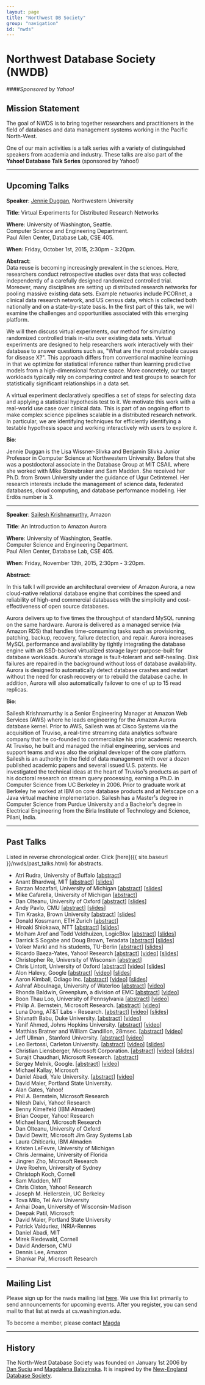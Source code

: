 ```yaml
---
layout: page
title: "Northwest DB Society"
group: "navigation"
id: "nwds"
---
```


# Northwest Database Society (NWDB)
####_Sponsored by Yahoo!_

## Mission Statement
The goal of NWDS is to bring together researchers and practitioners in the field of databases and data management systems working in the Pacific North-West.

One of our main activities is a talk series with a variety of distinguished speakers from academia and industry. These talks are also part of the **Yahoo! Database Talk Series** (sponsored by Yahoo!)

___

##  Upcoming Talks 

**Speaker**: [Jennie Duggan](http://users.eecs.northwestern.edu/~jennie), Northwestern University

**Title**: Virtual Experiments for Distributed Research Networks

**Where**: University of Washington, Seattle.  
Computer Science and Engineering Department.  
Paul Allen Center, Database Lab, CSE 405.  

**When**: Friday, October 1st, 2015, 2:30pm - 3:20pm.

**Abstract**:  
Data reuse is becoming increasingly prevalent in the sciences.  Here, researchers conduct retrospective studies over data that was collected independently of a carefully designed randomized controlled trial.  Moreover, many disciplines are setting up distributed research networks for pooling massive existing data sets.  Example networks include PCORnet, a clinical data research network, and US census data, which is collected both nationally and on a state-by-state basis.  In the first part of this talk, we will examine the challenges and opportunities associated with this emerging platform.

We will then discuss virtual experiments, our method for simulating randomized controlled trials in-situ over existing data sets.  Virtual experiments are designed to help researchers work interactively with their database to answer questions such as, "What are the most probable causes for disease X?".  This approach differs from conventional machine learning in that we optimize for statistical inference rather than learning predictive models from a high-dimensional feature space.  More concretely, our target workloads typically rely on comparing control and test groups to search for statistically significant relationships in a data set.  

A virtual experiment declaratively specifies a set of steps for selecting data and applying a statistical hypothesis test to it.  We motivate this work with a real-world use case over clinical data.  This is part of an ongoing effort to make complex science pipelines scalable in a distributed research network.  In particular, we are identifying techniques for efficiently identifying a testable hypothesis space and working interactively with users to explore it.

**Bio**:

Jennie Duggan is the Lisa Wissner-Slivka and Benjamin Slivka Junior Professor in Computer Science at Northwestern University. Before that she was a postdoctoral associate in the Database Group at MIT CSAIL where she worked with Mike Stonebraker and Sam Madden. She received her Ph.D. from Brown University under the guidance of Ugur Cetintemel. Her research interests include the management of science data, federated databases, cloud computing, and database performance modeling. Her Erdös number is 3. 

___

**Speaker**: [Sailesh Krishnamurthy](http://sites.google.com/site/sailesh/), Amazon

**Title**: An Introduction to Amazon Aurora

**Where**: University of Washington, Seattle.  
Computer Science and Engineering Department.  
Paul Allen Center, Database Lab, CSE 405.  

**When**: Friday, November 13th, 2015, 2:30pm - 3:20pm.

**Abstract**:  

In this talk I will provide an architectural overview of Amazon
Aurora, a new cloud-native relational database engine that combines
the speed and reliability of high-end commercial databases with the
simplicity and cost-effectiveness of open source databases.

Aurora delivers up to five times the throughput of standard MySQL
running on the same hardware. Aurora is delivered as a managed service
(via Amazon RDS) that handles time-consuming tasks such as
provisioning, patching, backup, recovery, failure detection, and
repair. Aurora increases MySQL performance and availability by tightly
integrating the database engine with an SSD-backed virtualized storage
layer purpose-built for database workloads.  Aurora's storage is
fault-tolerant and self-healing. Disk failures are repaired in the
background without loss of database availability. Aurora is designed
to automatically detect database crashes and restart without the need
for crash recovery or to rebuild the database cache. In addition,
Aurora will also automatically failover to one of up to 15 read
replicas.

**Bio**:

Sailesh Krishnamurthy is a Senior Engineering Manager at Amazon Web
Services (AWS) where he leads engineering for the Amazon Aurora
database kernel. Prior to AWS, Sailesh was at Cisco Systems via the
acquisition of Truviso, a real-time streaming data analytics software
company that he co-founded to commercialize his prior academic
research.  At Truviso, he built and managed the initial engineering,
services and support teams and was also the original developer of the
core platform. Sailesh is an authority in the field of data management
with over a dozen published academic papers and several issued
U.S. patents. He investigated the technical ideas at the heart of
Truviso¹s products as part of his doctoral research on stream query
processing, earning a Ph.D. in Computer Science from UC Berkeley in
2006. Prior to graduate work at Berkeley he worked at IBM on core
database products and at Netscape on a Java virtual machine
implementation. Sailesh has a Master¹s degree in Computer Science from
Purdue University and a Bachelor¹s degree in Electrical Engineering
from the Birla Institute of Technology and Science, Pilani, India.

___

## Past Talks

Listed in reverse chronological order. Click [here]({{ site.baseurl }}/nwds/past_talks.html) for abstracts.

*   Atri Rudra, University of Buffalo [[abstract](past_talks.html#atri_rudra_06_29_15)]
*   Anant Bhardwaj, MIT [[abstract](past_talks.html#anant_bhardwaj_01_19_15)] [[slides](http://nwds.cs.washington.edu/files/nwds/pdf/anantb-datahub-talk.pdf)]
*   Barzan Mozafari, University of Michigan [[abstract](past_talks.html#barzan_mozafari_11_22_13)] [[slides](http://nwds.cs.washington.edu/files/nwds/pdf/UW-Google-published.pdf)]
*   Mike Cafarella, University of Michigan [[abstract](past_talks.html#mike_cafarella_11_15_13)]
*   Dan Olteanu, University of Oxford [[abstract](past_talks.html#dan_olteanu_11_8_13)] [[slides](http://nwds.cs.washington.edu/files/nwds/pdf/fdb.pdf)]
*   Andy Pavlo, CMU [[abstract](past_talks.html#andy_pavlo_11_1_13)] [[slides](http://nwds.cs.washington.edu/files/nwds/pdf/newsql2013-uw.pdf)]
*   Tim Kraska, Brown University [[abstract](past_talks.html#tim_kraska_10_25_13)] [[slides](http://nwds.cs.washington.edu/files/nwds/pdf/2013-MLbase-UW.pdf)]
*   Donald Kossmann, ETH Zurich [[abstract](past_talks.html#kossmann_08_02_13)]
*   Hiroaki Shiokawa, NTT [[abstract](past_talks.html#shiokawa_07_19_13)] [[slides](http://nwds.cs.washington.edu/files/nwds/pdf/Shiokawa.pdf)]
*   Molham Aref and Todd Veldhuizen, LogicBlox [[abstract](past_talks.html#logicblox_1_2_2013)] [[slides](not_available_yet)]
*   Darrick S Sogabe and Doug Brown, Teradata [[abstract](past_talks.html#teradata_22_2_2013)] [[slides](not_available_yet)]
*   Volker Markl and his students, TU-Berlin [[abstract](past_talks.html#Stratosphere_2_10_12)] [[slides](not_available_yet)]
*   Ricardo Baeza-Yates, Yahoo! Research [[abstract](past_talks.html#ricardo_baeza-yates_14_5_12)] [[video](https://tegr.it/y/or1b)] [[slides](http://nwds.cs.washington.edu/files/nwds/pdf/Distributed-WR.pdf)]
*   Christopher Re, University of Wisconsin [[abstract](past_talks.html#chris_re_13_4_12)]
*   Chris Lintott, University of Oxford [[abstract](past_talks.html#chris_lintott_16_4_12)] [[video](https://tegr.it/y/or1f)] [[slides](http://nwds.cs.washington.edu/files/nwds/pdf/chris_lintott.ppt)]
*   Alon Halevy, Google [[abstract](past_talks.html#alon_halevy_11_1_12)] [[video](https://tegr.it/y/90l8)] [[slides](http://nwds.cs.washington.edu/files/nwds/pdf/alon_halevy_11_1_12.pdf)]
*   Aaron Kimball, Odiago Inc. [[abstract](past_talks.html#aaron_kimball_12_9_11)] [[video](https://tegr.it/y/8rzi)] [[slides](http://nwds.cs.washington.edu/files/nwds/pdf/aaron_kimball.pdf)]
*   Ashraf Aboulnaga, University of Waterloo [[abstract](past_talks.html#ashraf_aboulnaga_11_16_11)] [[video](http://nwds.cs.washington.edu/files/nwds/video/Ashraf_Aboulnaga_-_High_Availability_for_Database_Systems_in_Cloud_Computing_Environments_default.mp4)]
*   Rhonda Baldwin, Greenplum, a division of EMC [[abstract](past_talks.html#rhonda_baldwin_11_14_11)] [[video](http://nwds.cs.washington.edu/files/nwds/video/Rhonda_Baldwin_-_Research_At_Greenplum_default.mp4)]
*   Boon Thau Loo, University of Pennsylvania [[abstract](past_talks.html#boon_thau_loo_11_11_11)] [[video](http://nwds.cs.washington.edu/files/nwds/video/Boon_Thau_Loo_-_Evolving_the_Internet_with_Declarative_Networking_default.mp4)]
*   Philip A. Bernstein, Microsoft Research. [[abstract](past_talks.html#phil_bernstein_9-32-2011)] [[video](http://nwds.cs.washington.edu/files/nwds/video/Optimistic_Concurrency_Control_by_Melding_Trees_default.mp4)]
*   Luna Dong, AT&amp;T Labs - Research. [[abstract](past_talks.html#luna_dong_8-26-2011)] [[video](http://nwds.cs.washington.edu/files/nwds/video/SOLOMON__Seeking_the_Truth_Via_Copying_Detection_-_Video_default_d9aab3ac.mp4)] [[slides](http://nwds.cs.washington.edu/files/nwds/pdf/solomon.pptx)]
*   Shivnath Babu, Duke University. [[abstract](past_talks.html#shivnath_babu_8-3-2011)] [[video](http://nwds.cs.washington.edu/files/nwds/video/MADDER_and_Self-Tuning_Data_Analytics_on_Hadoop_with_Starfish_default.mp4)]
*   Yanif Ahmed, Johns Hopkins University. [[abstract](past_talks.html#yanif_ahmed_15-7-2011)] [[video](http://nwds.cs.washington.edu/files/nwds/video/DB_Toaster_default.mp4)]
*   Matthias Bratner and William Candillon, 28msec. [[abstract](past_talks.html#bratner_candillon_6-7-2011)] [[video](http://nwds.cs.washington.edu/files/nwds/video/XQuery_in_the_Cloud_-_laptop_default.mp4)]
*   Jeff Ullman , Stanford University. [[abstract](past_talks.html#jeff_ullman_29-4-2011)] [[video](http://nwds.cs.washington.edu/files/nwds/video/jeff_talk_pow_default.mp4)]
*   Leo Bertossi, Carleton University. [[abstract](past_talks.html#leo_bertossi_4-11-11)] [[video](http://nwds.cs.washington.edu/files/nwds/video/Bertossi_slide_default.mp4)] [[slides](http://nwds.cs.washington.edu/files/nwds/pdf/p2pTalk11.pdf)]
*   Christian Liensberger, Microsoft Corporation. [[abstract](past_talks.html#christian_liensberger_4-8-11)] [[video](http://nwds.cs.washington.edu/files/nwds/video/Christian_talk_default.mp4)] [[slides](http://nwds.cs.washington.edu/files/nwds/pdf/Presentation.pdf)]
*   Surajit Chaudhari, Microsoft Research. [[abstract](past_talks.html#surajit_chaudhari_2-25-11)]
*   Sergey Melnik, Google. [[abstract](past_talks.html#sergey_melnik_10-3-10)] [[video](http://nwds.cs.washington.edu/files/nwds/video/Fri__Dec_3_2010_at_12_06_PM_default_7c582433.mp4)]
*   Michael Kallay, Microsoft
*   Daniel Abadi, Yale University. [[abstract](past_talks.html#daniel_abadi_7-30-10)] [[video](http://nwds.cs.washington.edu/files/nwds/video/Friday__July_30__2010_at_10_35_49_AM_default_a623b308.mp4)]
*   David Maier, Portland State University.
*   Alan Gates, Yahoo!
*   Phil A. Bernstein, Microsoft Research
*   Nilesh Dalvi, Yahoo! Research
*   Benny Kimelfeld (IBM Almaden)
*   Brian Cooper, Yahoo! Research
*   Michael Isard, Microsoft Research
*   Dan Olteanu, University of Oxford
*   David Dewitt, Microsoft Jim Gray Systems Lab
*   Laura Chiticariu, IBM Almaden
*   Kristen LeFevre, University of Michigan
*   Chris Jermaine, University of Florida
*   Jingren Zho, Microsoft Research
*   Uwe Roehm, University of Sydney
*   Christoph Koch, Cornell
*   Sam Madden, MIT
*   Chris Olston, Yahoo! Research
*   Joseph M. Hellerstein, UC Berkeley
*   Tova Milo, Tel Aviv University
*   Anhai Doan, University of Wisconsin-Madison
*   Deepak Patil, Microsoft
*   David Maier, Portland State University
*   Patrick Valduriez, INRIA-Rennes
*   Daniel Abadi, MIT
*   Mirek Riedewald, Cornell
*   David Anderson, CMU
*   Dennis Lee, Amazon
*   Shankar Pal, Microsoft Research

___

## Mailing List

Please sign up for the nwds mailing list [here](http://mailman.cs.washington.edu/csenetid/auth/mailman/listinfo/nwds). We
use this list primarily to send announcements for upcoming events. After you register, you can send mail to that list at nwds at cs.washington.edu.

To become a member, please contact [Magda](http://www.cs.washington.edu/homes/magda/)

___

## History

The North-West Database Society was founded on January 1st 2006 by [Dan Suciu](http://www.cs.washington.edu/homes/suciu/) and
[Magdalena Balazinska](http://www.cs.washington.edu/homes/magda/). It is inspired by the [New-England Database Society](http://www.cse.uconn.edu/neds/).
